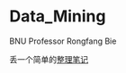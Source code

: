 # Data_Mining
BNU Professor Rongfang Bie

丢一个简单的[整理笔记](https://marred-cent-1ad.notion.site/ac12f974874e4675b206ef0c6dce5098?pvs=4)
